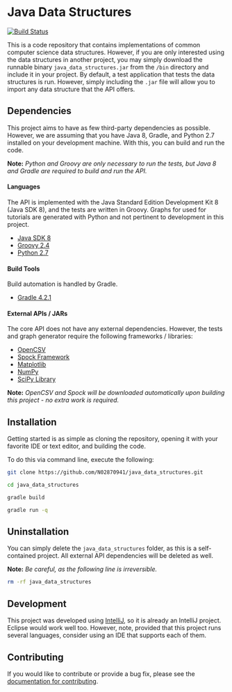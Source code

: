 # Java Data Structures

[![Build Status](https://travis-ci.org/N02870941/java_data_structures.svg?branch=vectors)](https://travis-ci.org/N02870941/java_data_structures)

This is a code repository that contains implementations of
common computer science data structures. However, if you are only
interested using the data structures in another project, you may
simply download the runnable binary `java_data_structures.jar` from the `/bin` directory and include it in your project. By default, a test application
that tests the data structures is run. However, simply including the `.jar`
file will allow you to import any data structure that the API offers.

## Dependencies
This project aims to have as few third-party dependencies as possible. However,
we are assuming that you have Java 8, Gradle, and Python 2.7 installed on
your development machine. With this, you can build and run the code.

**Note:** *Python and Groovy are only necessary to run the tests, but Java 8
and Gradle are required to build and run the API.*

#### Languages
The API is implemented with the Java Standard Edition Development Kit 8
(Java SDK 8), and the tests are written in Groovy. Graphs for used for tutorials
are generated with Python and not pertinent to development in this project.

- [Java SDK 8][java]
- [Groovy 2.4][groovy]
- [Python 2.7][python]

#### Build Tools
Build automation is handled by Gradle.

- [Gradle 4.2.1][gradle]

#### External APIs / JARs
The core API does not have any external dependencies. However, the
tests and graph generator require the following frameworks / libraries:

- [OpenCSV][open_csv]
- [Spock Framework][spock_framework]
- [Matplotlib][matplotlib]
- [NumPy][numpy]
- [SciPy Library][scipy]

**Note:** *OpenCSV and Spock will be downloaded automatically upon building
this project - no extra work is required.*

## Installation
Getting started is as simple as cloning the repository,
opening it with your favorite IDE or text editor,
and building the code.

To do this via command line, execute the following:

```bash
git clone https://github.com/N02870941/java_data_structures.git

cd java_data_structures

gradle build

gradle run -q
```

## Uninstallation
You can simply delete the `java_data_structures` folder, as this is a self-contained
project. All external API dependencies will be deleted as well.

**Note:** *Be careful, as the following line is irreversible.*

```bash
rm -rf java_data_structures
```

## Development
This project was developed using [IntelliJ][intellij], so it is already an IntelliJ project. Eclipse would work well too. However, note, provided that
this project runs several languages, consider using an IDE that supports
each of them.

## Contributing
If you would like to contribute or provide a bug fix,
please see the [documentation for contributing][contributing].

[java]: http://www.oracle.com/technetwork/java/javase/downloads/jdk8-downloads-2133151.html
[groovy]: http://groovy-lang.org/download.html
[gradle]: https://gradle.org/releases/
[python]: https://www.python.org/download/releases/2.7/

[open_csv]: http://opencsv.sourceforge.net/
[spock_framework]: http://spockframework.org/spock/docs/1.1/all_in_one.html
[matplotlib]: https://matplotlib.org/index.html
[numpy]: https://pypi.python.org/pypi/numpy
[scipy]: https://www.scipy.org/scipylib/index.html

[intellij]: https://www.jetbrains.com/idea/
[contributing]: CONTRIBUTING.md
